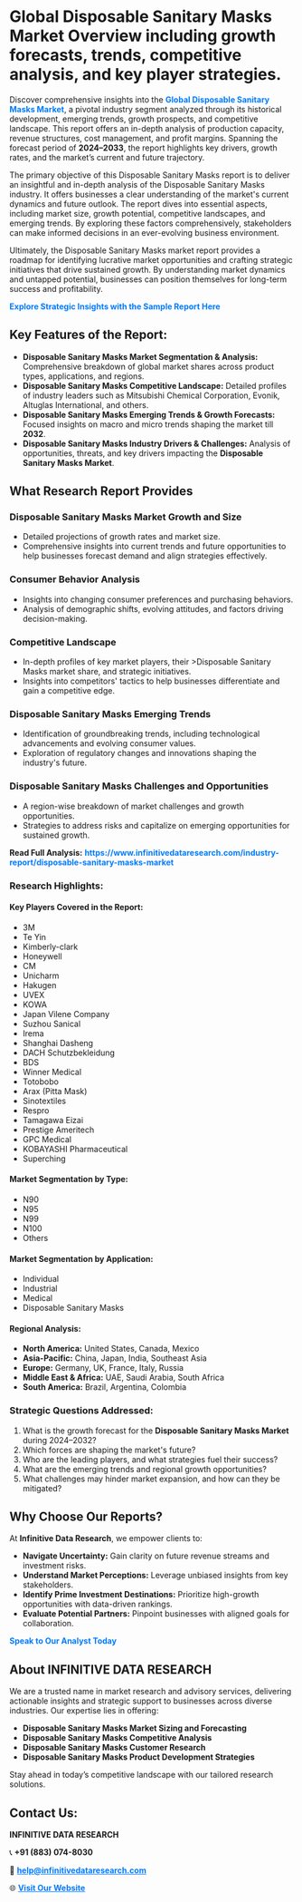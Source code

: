 <h1>Global Disposable Sanitary Masks Market Overview including growth forecasts, trends, competitive analysis, and key player strategies.</h1>
<p>
Discover comprehensive insights into the 
<a href="https://www.infinitivedataresearch.com/industry-report/disposable-sanitary-masks-market" rel="dofollow" style="color: #007BFF; text-decoration: none;"><strong>Global Disposable Sanitary Masks Market</strong></a>, a pivotal industry segment analyzed through its historical development, emerging trends, growth prospects, and competitive landscape. This report offers an in-depth analysis of production capacity, revenue structures, cost management, and profit margins. Spanning the forecast period of <strong>2024–2033</strong>, the report highlights key drivers, growth rates, and the market’s current and future trajectory.
</p>
<p>
The primary objective of this Disposable Sanitary Masks report is to deliver an insightful and in-depth analysis of the Disposable Sanitary Masks industry. It offers businesses a clear understanding of the market's current dynamics and future outlook. The report dives into essential aspects, including market size, growth potential, competitive landscapes, and emerging trends. By exploring these factors comprehensively, stakeholders can make informed decisions in an ever-evolving business environment.
</p>
<p>
Ultimately, the Disposable Sanitary Masks market report provides a roadmap for identifying lucrative market opportunities and crafting strategic initiatives that drive sustained growth. By understanding market dynamics and untapped potential, businesses can position themselves for long-term success and profitability.
</p>
<p>
<a href="https://www.infinitivedataresearch.com/request-sample/reportId=110057" style="color: #007BFF; text-decoration: none;"><strong>Explore Strategic Insights with the Sample Report Here</strong></a>
</p>

<h2>Key Features of the Report:</h2>
<ul>
<li><strong>Disposable Sanitary Masks Market Segmentation & Analysis:</strong> Comprehensive breakdown of global market shares across product types, applications, and regions.</li>
<li><strong>Disposable Sanitary Masks Competitive Landscape:</strong> Detailed profiles of industry leaders such as Mitsubishi Chemical Corporation, Evonik, Altuglas International, and others.</li>
<li><strong>Disposable Sanitary Masks Emerging Trends & Growth Forecasts:</strong> Focused insights on macro and micro trends shaping the market till <strong>2032</strong>.</li>
<li><strong>Disposable Sanitary Masks Industry Drivers & Challenges:</strong> Analysis of opportunities, threats, and key drivers impacting the <strong>Disposable Sanitary Masks Market</strong>.</li>
</ul>

<h2>What Research Report Provides</h2>
<h3>Disposable Sanitary Masks Market Growth and Size</h3>
<ul>
<li>Detailed projections of growth rates and market size.</li>
<li>Comprehensive insights into current trends and future opportunities to help businesses forecast demand and align strategies effectively.</li>
</ul>

<h3>Consumer Behavior Analysis</h3>
<ul>
<li>Insights into changing consumer preferences and purchasing behaviors.</li>
<li>Analysis of demographic shifts, evolving attitudes, and factors driving decision-making.</li>
</ul>

<h3>Competitive Landscape</h3>
<ul>
<li>In-depth profiles of key market players, their >Disposable Sanitary Masks market share, and strategic initiatives.</li>
<li>Insights into competitors' tactics to help businesses differentiate and gain a competitive edge.</li>
</ul>

<h3>Disposable Sanitary Masks Emerging Trends</h3>
<ul>
<li>Identification of groundbreaking trends, including technological advancements and evolving consumer values.</li>
<li>Exploration of regulatory changes and innovations shaping the industry's future.</li>
</ul>

<h3>Disposable Sanitary Masks Challenges and Opportunities</h3>
<ul>
<li>A region-wise breakdown of market challenges and growth opportunities.</li>
<li>Strategies to address risks and capitalize on emerging opportunities for sustained growth.</li>
</ul>
<p><strong>Read Full Analysis:</strong> <a href="https://www.infinitivedataresearch.com/industry-report/disposable-sanitary-masks-market" rel="dofollow" style="color: #007BFF; text-decoration: none;"><strong>https://www.infinitivedataresearch.com/industry-report/disposable-sanitary-masks-market</strong></a></p>
<h3>Research Highlights:</h3>
<h4>Key Players Covered in the Report:</h4>
<ul><li>3M</li><li>Te Yin</li><li>Kimberly-clark</li><li>Honeywell</li><li>CM</li><li>Unicharm</li><li>Hakugen</li><li>UVEX</li><li>KOWA</li><li>Japan Vilene Company</li><li>Suzhou Sanical</li><li>Irema</li><li>Shanghai Dasheng</li><li>DACH Schutzbekleidung</li><li>BDS</li><li>Winner Medical</li><li>Totobobo</li><li>Arax (Pitta Mask)</li><li>Sinotextiles</li><li>Respro</li><li>Tamagawa Eizai</li><li>Prestige Ameritech</li><li>GPC Medical</li><li>KOBAYASHI Pharmaceutical</li><li>Superching</li></ul>
<h4>Market Segmentation by Type:</h4>
<ul><li>N90</li><li>N95</li><li>N99</li><li>N100</li><li>Others</li></ul>
<h4>Market Segmentation by Application:</h4>
<ul><li>Individual</li><li>Industrial</li><li>Medical</li><li>Disposable Sanitary Masks</li></ul>

<h4>Regional Analysis:</h4>
<ul>
<li><strong>North America:</strong> United States, Canada, Mexico</li>
<li><strong>Asia-Pacific:</strong> China, Japan, India, Southeast Asia</li>
<li><strong>Europe:</strong> Germany, UK, France, Italy, Russia</li>
<li><strong>Middle East & Africa:</strong> UAE, Saudi Arabia, South Africa</li>
<li><strong>South America:</strong> Brazil, Argentina, Colombia</li>
</ul>

<h3>Strategic Questions Addressed:</h3>
<ol>
<li>What is the growth forecast for the <strong>Disposable Sanitary Masks Market</strong> during 2024–2032?</li>
<li>Which forces are shaping the market's future?</li>
<li>Who are the leading players, and what strategies fuel their success?</li>
<li>What are the emerging trends and regional growth opportunities?</li>
<li>What challenges may hinder market expansion, and how can they be mitigated?</li>
</ol>

<h2>Why Choose Our Reports?</h2>
<p>At <strong>Infinitive Data Research</strong>, we empower clients to:</p>
<ul>
<li><strong>Navigate Uncertainty:</strong> Gain clarity on future revenue streams and investment risks.</li>
<li><strong>Understand Market Perceptions:</strong> Leverage unbiased insights from key stakeholders.</li>
<li><strong>Identify Prime Investment Destinations:</strong> Prioritize high-growth opportunities with data-driven rankings.</li>
<li><strong>Evaluate Potential Partners:</strong> Pinpoint businesses with aligned goals for collaboration.</li>
</ul>
<p><a href="https://www.infinitivedataresearch.com/industry-report/disposable-sanitary-masks-market" rel="dofollow" style="color: #007BFF; text-decoration: none;"><strong>Speak to Our Analyst Today</strong></a></p>

<h2>About INFINITIVE DATA RESEARCH</h2>
<p>We are a trusted name in market research and advisory services, delivering actionable insights and strategic support to businesses across diverse industries. Our expertise lies in offering:</p>
<ul>
<li><strong>Disposable Sanitary Masks Market Sizing and Forecasting</strong></li>
<li><strong>Disposable Sanitary Masks Competitive Analysis</strong></li>
<li><strong>Disposable Sanitary Masks Customer Research</strong></li>
<li><strong>Disposable Sanitary Masks Product Development Strategies</strong></li>
</ul>
<p>Stay ahead in today’s competitive landscape with our tailored research solutions.</p>

<h2>Contact Us:</h2>
<p><strong>INFINITIVE DATA RESEARCH</strong></p>
<p>📞 <strong>+91 (883) 074-8030</strong></p>
<p>📧 <strong><a href="mailto:help@infinitivedataresearch.com" style="color: #007BFF;">help@infinitivedataresearch.com</a></strong></p>
<p>🌐 <strong><a href="https://www.infinitivedataresearch.com" rel="dofollow" style="color: #007BFF;">Visit Our Website</a></strong></p>
